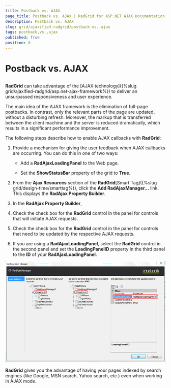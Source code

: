 ```yaml
---
title: Postback vs. AJAX
page_title: Postback vs. AJAX | RadGrid for ASP.NET AJAX Documentation
description: Postback vs. AJAX
slug: grid/ajaxified-radgrid/postback-vs.-ajax
tags: postback,vs.,ajax
published: True
position: 0
---
```


# Postback vs. AJAX



## 

**RadGrid** can take advantage of the [AJAX technology]({%slug grid/ajaxified-radgrid/asp.net-ajax-framework%}) to deliver an unsurpassed responsiveness and user experience.

The main idea of the AJAX framework is the elimination of full-page postbacks. In contrast, only the relevant parts of the page are updated, without a disturbing refresh. Moreover, the markup that is transferred between the client machine and the server is reduced dramatically, which results in a significant performance improvement.

The following steps describe how to enable AJAX callbacks with **RadGrid**:

1. Provide a mechanism for giving the user feedback when AJAX callbacks are occurring. You can do this in one of two ways:

	* Add a **RadAjaxLoadingPanel** to the Web page.

	* Set the **ShowStatusBar** property of the grid to **True**.

2. From the **Ajax Resources** section of the **RadGrid**[Smart Tag]({%slug grid/design-time/smarttag%}), click the **Add RadAjaxManager...** link. This displays the **RadAjax Property Builder**.

3. In the **RadAjax Property Builder**,

4. Check the check box for the **RadGrid** control in the panel for controls that will initiate AJAX requests.

5. Check the check box for the **RadGrid** control in the panel for controls that need to be updated by the respective AJAX requests.

6. If you are using a **RadAjaxLoadingPanel**, select the **RadGrid** control in the second panel and set the **LoadingPanelID** property in the third panel to the **ID** of your **RadAjaxLoadingPanel**.

![](images/grd_AjaxManager.png)

**RadGrid** gives you the advantage of having your pages indexed by search engines (like Google, MSN search, Yahoo search, etc.) even when working in AJAX mode.
